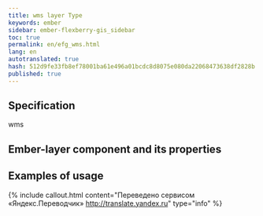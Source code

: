 ```yaml
--- 
title: wms layer Type 
keywords: ember 
sidebar: ember-flexberry-gis_sidebar 
toc: true 
permalink: en/efg_wms.html 
lang: en 
autotranslated: true 
hash: 512d9fe33fb8ef78001ba61e496a01bcdc8d8075e080da22068473638df2828b 
published: true 
--- 
```


## Specification 

wms 

## Ember-layer component and its properties 

## Examples of usage 



{% include callout.html content="Переведено сервисом «Яндекс.Переводчик» <http://translate.yandex.ru>" type="info" %}